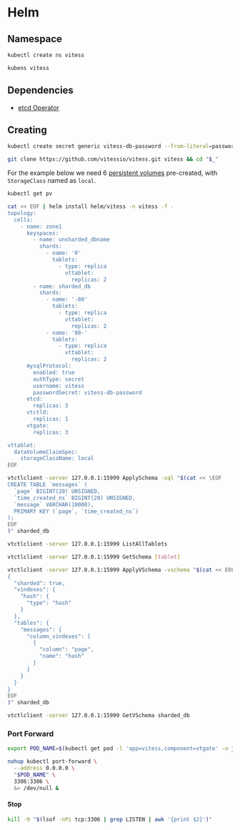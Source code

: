 # Helm

## Namespace

```sh
kubectl create ns vitess
```

```sh
kubens vitess
```

## Dependencies

- [etcd Operator](https://github.com/coreos/etcd-operator)

## Creating

```sh
kubectl create secret generic vitess-db-password --from-literal=password='vitess123'
```

```sh
git clone https://github.com/vitessio/vitess.git vitess && cd "$_"
```

For the example below we need 6 [persistent volumes](https://kubernetes.io/docs/concepts/storage/persistent-volumes/) pre-created, with `StorageClass` named as `local`.

```sh
kubectl get pv
```

```sh
cat << EOF | helm install helm/vitess -n vitess -f -
topology:
  cells:
    - name: zone1
      keyspaces:
        - name: unsharded_dbname
          shards:
            - name: '0'
              tablets:
                - type: replica
                  vttablet:
                    replicas: 2
        - name: sharded_db
          shards:
            - name: '-80'
              tablets:
                - type: replica
                  vttablet:
                    replicas: 2
            - name: '80-'
              tablets:
                - type: replica
                  vttablet:
                    replicas: 2
      mysqlProtocol:
        enabled: true
        authType: secret
        username: vitess
        passwordSecret: vitess-db-password
      etcd:
        replicas: 3
      vtctld:
        replicas: 1
      vtgate:
        replicas: 3

vttablet:
  dataVolumeClaimSpec:
    storageClassName: local
EOF
```

```sh
vtctlclient -server 127.0.0.1:15999 ApplySchema -sql "$(cat << \EOF
CREATE TABLE `messages` (
  `page` BIGINT(20) UNSIGNED,
  `time_created_ns` BIGINT(20) UNSIGNED,
  `message` VARCHAR(10000),
  PRIMARY KEY (`page`, `time_created_ns`)
);
EOF
)" sharded_db
```

```sh
vtctlclient -server 127.0.0.1:15999 ListAllTablets
```

```sh
vtctlclient -server 127.0.0.1:15999 GetSchema [tablet]
```

```sh
vtctlclient -server 127.0.0.1:15999 ApplyVSchema -vschema "$(cat << EOF
{
  "sharded": true,
  "vindexes": {
    "hash": {
      "type": "hash"
    }
  },
  "tables": {
    "messages": {
      "column_vindexes": [
        {
          "column": "page",
          "name": "hash"
        }
      ]
    }
  }
}
EOF
)" sharded_db
```

```sh
vtctlclient -server 127.0.0.1:15999 GetVSchema sharded_db
```

### Port Forward

```sh
export POD_NAME=$(kubectl get pod -l 'app=vitess,component=vtgate' -o jsonpath='{.items[0].metadata.name}'); echo "$POD_NAME"
```

```sh
nohup kubectl port-forward \
  --address 0.0.0.0 \
  "$POD_NAME" \
  3306:3306 \
  &> /dev/null &
```

#### Stop

```sh
kill -9 "$(lsof -nPi tcp:3306 | grep LISTEN | awk '{print $2}')"
```
